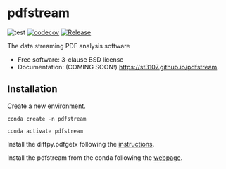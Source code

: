 pdfstream
=========

![test](https://github.com/st3107/pdfstream/workflows/test/badge.svg?branch=master)
[![codecov](https://codecov.io/gh/st3107/pdfstream/branch/master/graph/badge.svg?token=ZFXWWDWQW8)](https://codecov.io/gh/st3107/pdfstream)
[![Release](https://anaconda.org/st3107/pdfstream/badges/version.svg)](https://anaconda.org/st3107/pdfstream)

The data streaming PDF analysis software

-   Free software: 3-clause BSD license
-   Documentation: (COMING SOON!) <https://st3107.github.io/pdfstream>.

Installation
------------

Create a new environment.

`conda create -n pdfstream`

`conda activate pdfstream`

Install the diffpy.pdfgetx following the
[instructions](https://www.diffpy.org/doc/pdfgetx/2.0.0/install.html).

Install the pdfstream from the conda following the
[webpage](https://anaconda.org/st3107/pdfstream).
